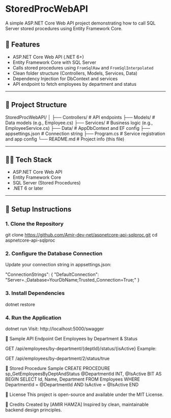 ﻿# StoredProcWebAPI

A simple ASP.NET Core Web API project demonstrating how to call SQL Server stored procedures using Entity Framework Core.

## 🚀 Features

- ASP.NET Core Web API (.NET 6+)
- Entity Framework Core with SQL Server
- Calls stored procedures using `FromSqlRaw` and `FromSqlInterpolated`
- Clean folder structure (Controllers, Models, Services, Data)
- Dependency Injection for DbContext and services
- API endpoint to fetch employees by department and status

---

## 📂 Project Structure

StoredProcWebAPI/
│
├── Controllers/ # API endpoints
├── Models/ # Data models (e.g., Employee.cs)
├── Services/ # Business logic (e.g., EmployeeService.cs)
├── Data/ # AppDbContext and EF config
├── appsettings.json # Connection string
├── Program.cs # Service registration and app config
└── README.md # Project info (this file)

---

## 🧑‍💻 Tech Stack

- ASP.NET Core Web API
- Entity Framework Core
- SQL Server (Stored Procedures)
- .NET 6 or later

---

## 🧱 Setup Instructions

### 1. Clone the Repository

git clone https://github.com/Amir-dev-net/aspnetcore-api-sqlproc.git
cd aspnetcore-api-sqlproc

### 2. Configure the Database Connection
Update your connection string in appsettings.json:

"ConnectionStrings": {
  "DefaultConnection": "Server=.;Database=YourDbName;Trusted_Connection=True;"
}

### 3. Install Dependencies

dotnet restore

### 4. Run the Application
dotnet run
Visit: http://localhost:5000/swagger

🧪 Sample API Endpoint
Get Employees by Department & Status

GET /api/employees/by-department/{deptId}/status/{isActive}
Example:

GET /api/employees/by-department/2/status/true


🧩 Stored Procedure Sample
CREATE PROCEDURE sp_GetEmployeesByDeptAndStatus
    @DepartmentId INT,
    @IsActive BIT
AS
BEGIN
    SELECT Id, Name, Department
    FROM Employees
    WHERE DepartmentId = @DepartmentId AND IsActive = @IsActive
END

📄 License
This project is open-source and available under the MIT License.

🙌 Credits
Created by [AMIR HAMZA]
Inspired by clean, maintainable backend design principles.